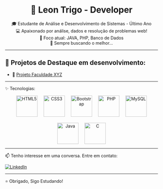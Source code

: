 <h1 align="center">👋 Leon Trigo - Developer</h1>

<p align="center">
🎓 Estudante de Análise e Desenvolvimento de Sistemas - Último Ano <br>
💻 Apaixonado por análise, dados e resolução de problemas web! <br>
🎯 Foco atual: JAVA, PHP, Banco de Dados <br>
🌱 Sempre buscando o melhor...
</p>

---

## 🚀 Projetos de Destaque em desenvolvimento:
- 🔧 [Projeto Faculdade XYZ](https://github.com/Leeontr/PHPSQLHTMLtrabalho.git)

---

✨ Tecnologias: 

<p align="center" style="display: flex; flex-wrap: wrap; justify-content: center; gap: 20px;">
  <img src="https://cdn.jsdelivr.net/gh/devicons/devicon/icons/html5/html5-original-wordmark.svg" height="70" alt="HTML5" />
  <img src="https://cdn.jsdelivr.net/gh/devicons/devicon/icons/css3/css3-original-wordmark.svg" height="70" alt="CSS3" />
  <img src="https://cdn.jsdelivr.net/gh/devicons/devicon/icons/bootstrap/bootstrap-original-wordmark.svg" height="70" alt="Bootstrap" />
  <img src="https://cdn.jsdelivr.net/gh/devicons/devicon/icons/php/php-original.svg" height="70" alt="PHP" />
  <img src="https://cdn.jsdelivr.net/gh/devicons/devicon/icons/mysql/mysql-original-wordmark.svg" height="70" alt="MySQL" />
  <img src="https://cdn.jsdelivr.net/gh/devicons/devicon/icons/java/java-original-wordmark.svg" height="70" alt="Java" />
  <img src="https://cdn.jsdelivr.net/gh/devicons/devicon/icons/c/c-original.svg" height="70" alt="C" />
</p>

---

📫 Tenho interesse em uma conversa. Entre em contato:

[![LinkedIn](https://img.shields.io/badge/-Leon%20Trigo-0077B5?style=flat-square&logo=linkedin&logoColor=white)](https://www.linkedin.com/in/leon-trigo-informatica)

---

⭐️ Obrigado, Sigo Estudando!
